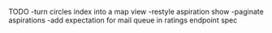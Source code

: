 TODO
-turn circles index into a map view
-restyle aspiration show
-paginate aspirations
-add expectation for mail queue in ratings endpoint spec
